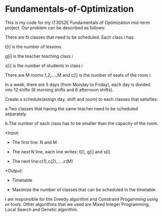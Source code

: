 # Fundamentals-of-Optimization
This is my code for my IT3052E Fundamentals of Optimization mid-term project. 
Our problem can be described as follows:

There are N classes that need to be scheduled.
Each class i has:

t[i] is the number of lessons

g[i] is the teacher teaching class i

s[i] is the number of students in class i

There are M rooms 1,2,....,M and c[i] is the number of seats of the room i.

In a week, there are 5 days (from Monday to Friday), each day is divided into 12 shifts
(6 morning shifts and 6 afternoon shifts).

Create a schedule(assign day, shift and room) to each classes that satisfies:

a.Two classes that having the same teacher need to be scheduled separately.

b.The number of each class has to be smaller than the capacity of the room.

*Input:

- The first line: N and M

- The next N line, each line writes: t[i], g[i] and s[i]

- The next line:c(1),c(2),....,c(M)

*Output:

- Timetable

- Maximize the number of classes that can be scheduled in the timetable.

I am responsible for the Greedy algorithm and Constraint Progamming using or-tools. Other algorithms that we used are Mixed Integer Programming, Local Search and Genetic algorithm.
